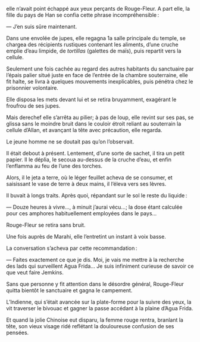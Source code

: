 elle n’avait point échappé aux yeux perçants de Rouge-Fleur. A part elle,
la fille du pays de Han se confia cette phrase incompréhensible :

— J’en suis sûre maintenant.

Dans une envolée de jupes, elle regagna 1a salle principale du temple,
se chargea des récipients rustiques contenant les aliments, d’une cruche
emplie d’eau limpide, de _tortillas_ (galettes de maïs), puis repartit vers
la cellule.

Seulement une fois cachée au regard des autres habitants du sanctuaire
par l’épais palier situé juste en face de l’entrée de la chambre souterraine,
elle fit halte, se livra à quelques mouvements inexplicables, puis pénétra
chez le prisonnier volontaire.

Elle disposa les mets devant lui et se retira bruyamment, exagérant le
froufrou de ses jupes.

Mais derechef elle s’arrêta au pilier; à pas de loup, elle revint sur ses pas,
se glissa sans le moindre bruit dans le couloir étroit reliant au souterrain
la cellule d’Allan, et avançant la tête avec précaution, elle regarda.

Le jeune homme ne se doutait pas qu’on l’observait.

Il était debout à présent. Lentement, d’une sorte de sachet, il tira un petit
papier. Il le déplia, le secoua au-dessus de la cruche d’eau, et enfin
l’enflamma au feu de l’une des torches.

Alors, il le jeta a terre, où le léger feuillet acheva de se consumer, et
saisissant le vase de terre à deux mains, il l’éleva vers ses lèvres.

Il buvait à longs traits. Après quoi, répandant sur le sol le reste du
liquide :

— Douze heures à vivre…, à minuit j’aurai vécu…; la dose étant calculée
pour ces amphores habituellement employées dans le pays…

Rouge-Fleur se retira sans bruit.

Une fois auprès de Marahi, elle l’entretint un instant à voix basse.

La conversation s’acheva par cette recommandation :

— Faites exactement ce que je dis. Moi, je vais me mettre à la recherche
des lads qui surveillent Agua Frida… Je suis infiniment curieuse de savoir
ce que veut faire Jemkins.

Sans que personne y fit attention dans le désordre général, Rouge-Fleur
quitta bientôt le sanctuaire et gagna le campement.

L’Indienne, qui s’était avancée sur la plate-forme pour la suivre des yeux,
la vit traverser le bivouac et gagner la passe accédant à la plaine d’Agua
Frida.

Et quand la jolie Chinoise eut disparu, la femme rouge rentra, branlant la
tête, son vieux visage ridé reflétant la douloureuse confusion de ses pensées.
